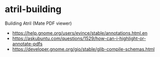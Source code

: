# atril-building
Building Atril (Mate PDF viewer)

* https://help.gnome.org/users/evince/stable/annotations.html.en
* https://askubuntu.com/questions/1529/how-can-i-highlight-or-annotate-pdfs
* https://developer.gnome.org/gio/stable/glib-compile-schemas.html
